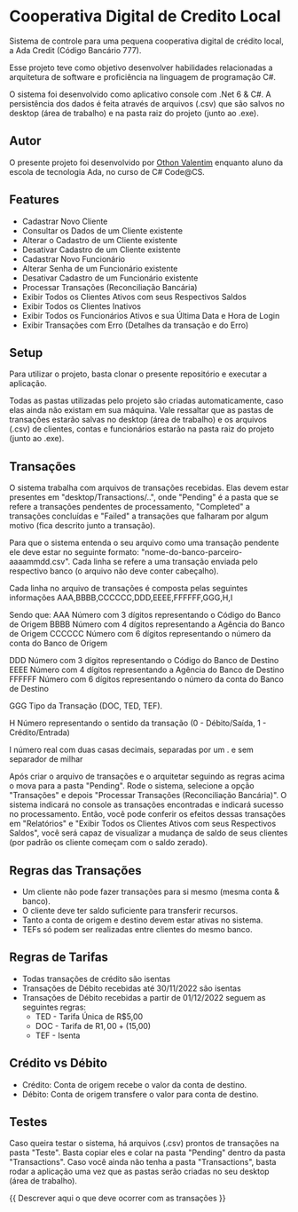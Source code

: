 # Cooperativa Digital de Credito Local

Sistema de controle para uma pequena cooperativa digital de crédito local, 
a Ada Credit (Código Bancário 777). 

Esse projeto teve como objetivo desenvolver habilidades relacionadas a 
arquitetura de software e proficiência na linguagem de programação C#.

O sistema foi desenvolvido como aplicativo console com .Net 6 & C#. A persistência
dos dados é feita através de arquivos (.csv) que são salvos no desktop (área de
trabalho) e na pasta raiz do projeto (junto ao .exe).
## Autor

O presente projeto foi desenvolvido por 
[Othon Valentim](https://github.com/thon18valentim) enquanto aluno da escola
de tecnologia Ada, no curso de C# Code@CS.
## Features

- Cadastrar Novo Cliente
- Consultar os Dados de um Cliente existente
- Alterar o Cadastro de um Cliente existente
- Desativar Cadastro de um Cliente existente
- Cadastrar Novo Funcionário
- Alterar Senha de um Funcionário existente
- Desativar Cadastro de um Funcionário existente
- Processar Transações (Reconciliação Bancária)
- Exibir Todos os Clientes Ativos com seus Respectivos Saldos
- Exibir Todos os Clientes Inativos
- Exibir Todos os Funcionários Ativos e sua Última Data e Hora de Login
- Exibir Transações com Erro (Detalhes da transação e do Erro)


## Setup

Para utilizar o projeto, basta clonar o presente repositório e executar a aplicação.

Todas as pastas utilizadas pelo projeto são criadas automaticamente, caso elas ainda
não existam em sua máquina. Vale ressaltar que as pastas de transações estarão salvas
no desktop (área de trabalho) e os arquivos (.csv) de clientes, contas e funcionários
estarão na pasta raiz do projeto (junto ao .exe).
## Transações

O sistema trabalha com arquivos de transações recebidas. Elas devem estar presentes em
"desktop/Transactions/..", onde "Pending" é a pasta que se refere a transações pendentes
de processamento, "Completed" a transações concluídas e "Failed" a transações que falharam
por algum motivo (fica descrito junto a transação).

Para que o sistema entenda o seu arquivo como uma transação pendente ele deve estar 
no seguinte formato: "nome-do-banco-parceiro-aaaammdd.csv". Cada linha se refere a uma
transação enviada pelo respectivo banco (o arquivo não deve conter cabeçalho).

Cada linha no arquivo de transações é composta pelas seguintes informações
AAA,BBBB,CCCCCC,DDD,EEEE,FFFFFF,GGG,H,I

Sendo que:
AAA Número com 3 dígitos representando o Código do Banco de Origem
BBBB Número com 4 dígitos representando a Agência do Banco de Origem
CCCCCC Número com 6 dígitos representando o número da conta do Banco de Origem

DDD Número com 3 dígitos representando o Código do Banco de Destino
EEEE Número com 4 dígitos representando a Agência do Banco de Destino
FFFFFF Número com 6 dígitos representando o número da conta do Banco de Destino

GGG Tipo da Transação (DOC, TED, TEF).

H Número representando o sentido da transação (0 - Débito/Saída, 1 - Crédito/Entrada)

I número real com duas casas decimais, separadas por um . e sem separador de milhar

Após criar o arquivo de transações e o arquitetar seguindo as regras acima o mova
para a pasta "Pending". Rode o sistema, selecione a opção "Transações" e depois
"Processar Transações (Reconciliação Bancária)". O sistema indicará no console
as transações encontradas e indicará sucesso no processamento. Então, você pode
conferir os efeitos dessas transações em "Relatórios" e 
"Exibir Todos os Clientes Ativos com seus Respectivos Saldos", você será capaz de
visualizar a mudança de saldo de seus clientes (por padrão os cliente começam com o
saldo zerado).
## Regras das Transações

- Um cliente não pode fazer transações para si mesmo (mesma conta & banco).
- O cliente deve ter saldo suficiente para transferir recursos.
- Tanto a conta de origem e destino devem estar ativas no sistema.
- TEFs só podem ser realizadas entre clientes do mesmo banco.

## Regras de Tarifas

- Todas transações de crédito são isentas
- Transações de Débito recebidas até 30/11/2022 são isentas
- Transações de Débito recebidas a partir de 01/12/2022 seguem as seguintes regras:
    - TED - Tarifa Única de R$5,00
    - DOC - Tarifa de R$1,00 + (1% da Transação limitado a R$5,00)
    - TEF - Isenta

## Crédito vs Débito

- Crédito: Conta de origem recebe o valor da conta de destino.
- Débito: Conta de origem transfere o valor para conta de destino.

## Testes

Caso queira testar o sistema, há arquivos (.csv) prontos de transações na pasta "Teste".
Basta copiar eles e colar na pasta "Pending" dentro da pasta "Transactions". Caso você
ainda não tenha a pasta "Transactions", basta rodar a aplicação uma vez que as pastas
serão criadas no seu desktop (área de trabalho).

{{ Descrever aqui o que deve ocorrer com as transações }}
